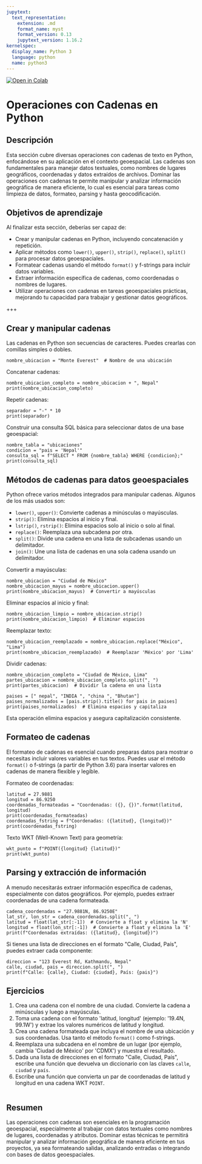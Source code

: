 ```yaml
---
jupytext:
  text_representation:
    extension: .md
    format_name: myst
    format_version: 0.13
    jupytext_version: 1.16.2
kernelspec:
  display_name: Python 3
  language: python
  name: python3
---
```



[![Open in Colab](https://colab.research.google.com/assets/colab-badge.svg)](https://colab.research.google.com/github/lalgonzales/geo-intro-py/blob/main/contenido/python/04_operaciones_cadenas.ipynb)

# Operaciones con Cadenas en Python

## Descripción
Esta sección cubre diversas operaciones con cadenas de texto en Python, enfocándose en su aplicación en el contexto geoespacial. Las cadenas son fundamentales para manejar datos textuales, como nombres de lugares geográficos, coordenadas y datos extraídos de archivos. Dominar las operaciones con cadenas te permite manipular y analizar información geográfica de manera eficiente, lo cual es esencial para tareas como limpieza de datos, formateo, parsing y hasta geocodificación.

## Objetivos de aprendizaje
Al finalizar esta sección, deberías ser capaz de:
- Crear y manipular cadenas en Python, incluyendo concatenación y repetición.
- Aplicar métodos como `lower()`, `upper()`, `strip()`, `replace()`, `split()` para procesar datos geoespaciales.
- Formatear cadenas usando el método `format()` y f-strings para incluir datos variables.
- Extraer información específica de cadenas, como coordenadas o nombres de lugares.
- Utilizar operaciones con cadenas en tareas geoespaciales prácticas, mejorando tu capacidad para trabajar y gestionar datos geográficos.

+++

## Crear y manipular cadenas
Las cadenas en Python son secuencias de caracteres. Puedes crearlas con comillas simples o dobles.
```{code-cell} ipython3
nombre_ubicacion = "Monte Everest"  # Nombre de una ubicación
```
Concatenar cadenas:
```{code-cell} ipython3
nombre_ubicacion_completo = nombre_ubicacion + ", Nepal"
print(nombre_ubicacion_completo)
```
Repetir cadenas:
```{code-cell} ipython3
separador = "-" * 10
print(separador)
```

Construir una consulta SQL básica para seleccionar datos de una base geoespacial:
```{code-cell} ipython3
nombre_tabla = "ubicaciones"
condicion = "pais = 'Nepal'"
consulta_sql = f"SELECT * FROM {nombre_tabla} WHERE {condicion};"
print(consulta_sql)
```

## Métodos de cadenas para datos geoespaciales

Python ofrece varios métodos integrados para manipular cadenas. Algunos de los más usados son:

- `lower()`, `upper()`: Convierte cadenas a minúsculas o mayúsculas.
- `strip()`: Elimina espacios al inicio y final.
- `lstrip()`, `rstrip()`: Elimina espacios solo al inicio o solo al final.
- `replace()`: Reemplaza una subcadena por otra.
- `split()`: Divide una cadena en una lista de subcadenas usando un delimitador.
- `join()`: Une una lista de cadenas en una sola cadena usando un delimitador.



Convertir a mayúsculas:
```{code-cell} ipython3
nombre_ubicacion = "Ciudad de México"
nombre_ubicacion_mayus = nombre_ubicacion.upper()
print(nombre_ubicacion_mayus)  # Convertir a mayúsculas
```

Eliminar espacios al inicio y final:
```{code-cell} ipython3
nombre_ubicacion_limpio = nombre_ubicacion.strip()
print(nombre_ubicacion_limpio)  # Eliminar espacios
```

Reemplazar texto:
```{code-cell} ipython3
nombre_ubicacion_reemplazado = nombre_ubicacion.replace("México", "Lima")
print(nombre_ubicacion_reemplazado)  # Reemplazar 'México' por 'Lima'
```

Dividir cadenas:
```{code-cell} ipython3
nombre_ubicacion_completo = "Ciudad de México, Lima"
partes_ubicacion = nombre_ubicacion_completo.split(", ")
print(partes_ubicacion)  # Dividir la cadena en una lista
```

```{code-cell} ipython3
paises = [" nepal", "INDIA ", "china ", "Bhutan"]
paises_normalizados = [pais.strip().title() for pais in paises]
print(paises_normalizados)  # Elimina espacios y capitaliza
```
Esta operación elimina espacios y asegura capitalización consistente.

## Formateo de cadenas

El formateo de cadenas es esencial cuando preparas datos para mostrar o necesitas incluir valores variables en tus textos. Puedes usar el método `format()` o f-strings (a partir de Python 3.6) para insertar valores en cadenas de manera flexible y legible.

Formateo de coordenadas:
```{code-cell} ipython3
latitud = 27.9881
longitud = 86.9250
coordenadas_formateadas = "Coordenadas: ({}, {})".format(latitud, longitud)
print(coordenadas_formateadas)
coordenadas_fstring = f"Coordenadas: ({latitud}, {longitud})"
print(coordenadas_fstring)
```

Texto WKT (Well-Known Text) para geometría:
```{code-cell} ipython3
wkt_punto = f"POINT({longitud} {latitud})"
print(wkt_punto)
```

## Parsing y extracción de información

A menudo necesitarás extraer información específica de cadenas, especialmente con datos geográficos. Por ejemplo, puedes extraer coordenadas de una cadena formateada.

```{code-cell} ipython3
cadena_coordenadas = "27.9881N, 86.9250E"
lat_str, lon_str = cadena_coordenadas.split(", ")
latitud = float(lat_str[:-1])  # Convierte a float y elimina la 'N'
longitud = float(lon_str[:-1])  # Convierte a float y elimina la 'E'
print(f"Coordenadas extraídas: ({latitud}, {longitud})")
```

Si tienes una lista de direcciones en el formato "Calle, Ciudad, País", puedes extraer cada componente:

```{code-cell} ipython3
direccion = "123 Everest Rd, Kathmandu, Nepal"
calle, ciudad, pais = direccion.split(", ")
print(f"Calle: {calle}, Ciudad: {ciudad}, País: {pais}")
```

## Ejercicios

1. Crea una cadena con el nombre de una ciudad. Convierte la cadena a minúsculas y luego a mayúsculas.
2. Toma una cadena con el formato 'latitud, longitud' (ejemplo: '19.4N, 99.1W') y extrae los valores numéricos de latitud y longitud.
3. Crea una cadena formateada que incluya el nombre de una ubicación y sus coordenadas. Usa tanto el método `format()` como f-strings.
4. Reemplaza una subcadena en el nombre de un lugar (por ejemplo, cambia 'Ciudad de México' por 'CDMX') y muestra el resultado.
5. Dada una lista de direcciones en el formato "Calle, Ciudad, País", escribe una función que devuelva un diccionario con las claves `calle`, `ciudad` y `país`.
6. Escribe una función que convierta un par de coordenadas de latitud y longitud en una cadena WKT `POINT`.

```{code-cell} ipython3

```

## Resumen

Las operaciones con cadenas son esenciales en la programación geoespacial, especialmente al trabajar con datos textuales como nombres de lugares, coordenadas y atributos. Dominar estas técnicas te permitirá manipular y analizar información geográfica de manera eficiente en tus proyectos, ya sea formateando salidas, analizando entradas o integrando con bases de datos geoespaciales.
